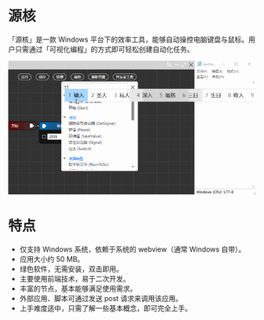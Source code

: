 # 源核

「源核」是一款 Windows 平台下的效率工具，能够自动操控电脑键盘与鼠标。用户只需通过「可视化编程」的方式即可轻松创建自动化任务。

![使用演示](./img/使用演示1.gif)

# 特点

- 仅支持 Windows 系统，依赖于系统的 webview（通常 Windows 自带）。
- 应用大小约 50 MB。
- 绿色软件，无需安装，双击即用。
- 主要使用前端技术，易于二次开发。
- 丰富的节点，基本能够满足使用需求。
- 外部应用、脚本可通过发送 post 请求来调用该应用。
- 上手难度适中，只需了解一些基本概念，即可完全上手。
